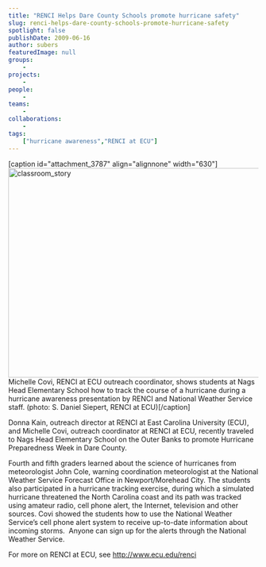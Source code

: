 ```yaml
---
title: "RENCI Helps Dare County Schools promote hurricane safety"
slug: renci-helps-dare-county-schools-promote-hurricane-safety
spotlight: false
publishDate: 2009-06-16
author: subers
featuredImage: null
groups:
    - 
projects:
    - 
people:
    - 
teams: 
    - 
collaborations:
    - 
tags:
    ["hurricane awareness","RENCI at ECU"]
---
```

[caption id="attachment_3787" align="alignnone" width="630"]<a href="https://www.renci.org/wp-content/uploads/2009/06/classroom_story.jpg"><img class="wp-image-3787 size-full" title="classroom_story" src="https://www.renci.org/wp-content/uploads/2009/06/classroom_story.jpg" alt="classroom_story" width="630" height="422" /></a> Michelle Covi, RENCI at ECU outreach coordinator, shows students at Nags Head Elementary School how to track the course of a hurricane during a hurricane awareness presentation by RENCI and National Weather Service staff. (photo: S. Daniel Siepert, RENCI at ECU)[/caption]

Donna Kain, outreach director at RENCI at East Carolina University (ECU),  and Michelle Covi, outreach coordinator at RENCI at ECU, recently traveled to Nags Head Elementary School on the Outer Banks to promote Hurricane Preparedness Week in Dare County.

<!--more-->

Fourth and fifth graders learned about the science of hurricanes from meteorologist John Cole, warning coordination meteorologist at the National Weather Service Forecast Office in Newport/Morehead City. The students also participated in a hurricane tracking exercise, during which a simulated hurricane threatened the North Carolina coast and its path was tracked using amateur radio, cell phone alert, the Internet, television and other sources. Covi showed the students how to use the National Weather Service’s cell phone alert system to receive up-to-date information about incoming storms.  Anyone can sign up for the alerts through the National Weather Service.

For more on RENCI at ECU, see <a href="http://www.ecu.edu/renci">http://www.ecu.edu/renci</a>
